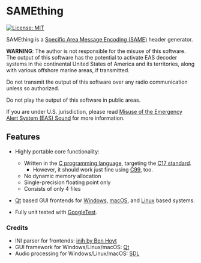# SAMEthing

[![License: MIT](https://img.shields.io/badge/License-MIT-yellow.svg)](https://opensource.org/licenses/MIT)

SAMEthing is a [Specific Area Message Encoding (SAME)](https://en.wikipedia.org/wiki/Specific_Area_Message_Encoding) header generator.

**WARNING**: The author is not responsible for the misuse of this software. The
output of this software has the potential to activate EAS decoder systems in the
continental United States of America and its territories, along with various
offshore marine areas, if transmitted.

Do not transmit the output of this software over any radio communication unless
so authorized.

Do not play the output of this software in public areas.

If you are under U.S. jurisdiction, please read 
[Misuse of the Emergency Alert System (EAS) Sound](https://www.fcc.gov/enforcement/areas/misuse-eas-sound) for more information.

## Features

* Highly portable core functionality:
    - Written in the [C programming language](https://en.wikipedia.org/wiki/C_(programming_language)),
      targeting the [C17 standard](https://en.wikipedia.org/wiki/C17_(C_standard_revision)).
      - However, it should work just fine using [C99](https://en.wikipedia.org/wiki/C99),
        too.
    - No dynamic memory allocation
    - Single-precision floating point only
    - Consists of only 4 files

* [Qt](https://qt.io) based GUI frontends for
  [Windows](https://www.microsoft.com/en-us/windows?r=1),
  [macOS](https://www.apple.com/macos/), and
  [Linux](https://www.linux.org/) based systems.

* Fully unit tested with [GoogleTest](https://github.com/google/googletest).

### Credits
  * INI parser for frontends: [inih by Ben Hoyt](https://github.com/benhoyt/inih)
  * GUI framework for Windows/Linux/macOS: [Qt](https://qt.io)
  * Audio processing for Windows/Linux/macOS: [SDL](https://libsdl.org)
